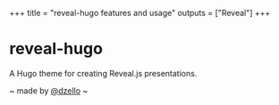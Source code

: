 +++
title = "reveal-hugo features and usage"
outputs = ["Reveal"]
+++

# reveal-hugo

A Hugo theme for creating Reveal.js presentations.

~ made by [@dzello](https://dzello.com/) ~